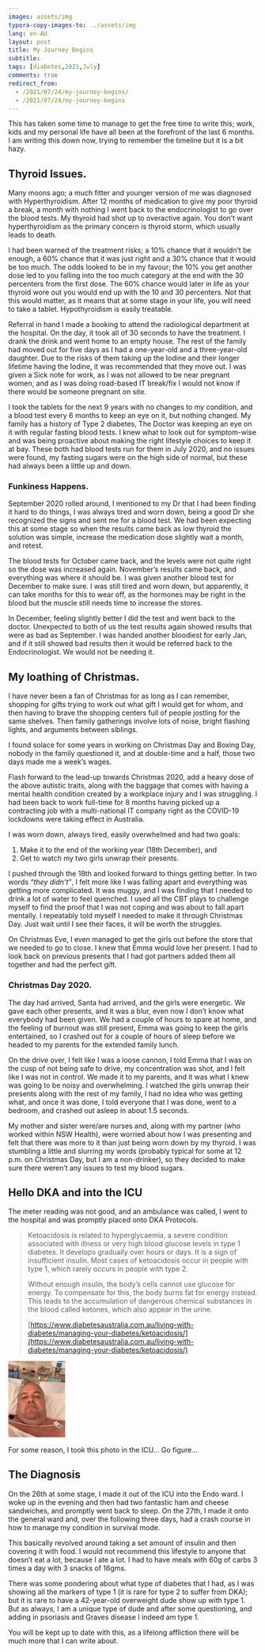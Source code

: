 ```yaml
---
images: assets/img
typora-copy-images-to: ../assets/img
lang: en-AU
layout: post
title: My Journey Begins
subtitle: 
tags: [diabetes,2021,July]
comments: true
redirect_from:
  - /2021/07/24/my-journey-begins/
  - /2021/07/24/my-journey-begins
---
```


This has taken some time to manage to get the free time to write this; work, kids and my personal life have all been at the forefront of the last 6 months. I am writing this down now, trying to remember the timeline but it is a bit hazy.

## **Thyroid Issues.**

Many moons ago; a much fitter and younger version of me was diagnosed with Hyperthyroidism. After 12 months of medication to give my poor thyroid a break, a month with nothing I went back to the endocrinologist to go over the blood tests. My thyroid had shot up to overactive again. You don’t want hyperthyroidism as the primary concern is thyroid storm, which usually leads to death.

I had been warned of the treatment risks; a 10% chance that it wouldn’t be enough, a 60% chance that it was just right and a 30% chance that it would be too much. The odds looked to be in my favour; the 10% you get another dose led to you falling into the too much category at the end with the 30 percenters from the first dose. The 60% chance would later in life as your thyroid wore out you would end up with the 10 and 30 percenters. Not that this would matter, as it means that at some stage in your life, you will need to take a tablet. Hypothyroidism is easily treatable.

Referral in hand I made a booking to attend the radiological department at the hospital. On the day, it took all of 30 seconds to have the treatment. I drank the drink and went home to an empty house. The rest of the family had moved out for five days as I had a one-year-old and a three-year-old daughter. Due to the risks of them taking up the Iodine and their longer lifetime having the Iodine, it was recommended that they move out. I was given a Sick note for work, as I was not allowed to be near pregnant women, and as I was doing road-based IT break/fix I would not know if there would be someone pregnant on site.

I took the tablets for the next 9 years with no changes to my condition, and a blood test every 6 months to keep an eye on it, but nothing changed. My family has a history of Type 2 diabetes, The Doctor was keeping an eye on it with regular fasting blood tests. I knew what to look out for symptom-wise and was being proactive about making the right lifestyle choices to keep it at bay. These both had blood tests run for them in July 2020, and no issues were found, my fasting sugars were on the high side of normal, but these had always been a little up and down.

### Funkiness Happens.

September 2020 rolled around, I mentioned to my Dr that I had been finding it hard to do things, I was always tired and worn down, being a good Dr she recognized the signs and sent me for a blood test. We had been expecting this at some stage so when the results came back as low thyroid the solution was simple, increase the medication dose slightly wait a month, and retest. 

The blood tests for October came back, and the levels were not quite right so the dose was increased again. November’s results came back, and everything was where it should be. I was given another blood test for December to make sure. I was still tired and worn down, but apparently, it can take months for this to wear off, as the hormones may be right in the blood but the muscle still needs time to increase the stores.

In December, feeling slightly better I did the test and went back to the doctor. Unexpected to both of us the test results again showed results that were as bad as September. I was handed another bloodiest for early Jan, and if it still showed bad results then it would be referred back to the Endocrinologist. We would not be needing it.

## **My loathing of Christmas.**

I have never been a fan of Christmas for as long as I can remember, shopping for gifts trying to work out what gift I would get for whom, and then having to brave the shopping centers full of people jostling for the same shelves. Then family gatherings involve lots of noise, bright flashing lights, and arguments between siblings.

I found solace for some years in working on Christmas Day and Boxing Day, nobody in the family questioned it, and at double-time and a half, those two days made me a week’s wages.

Flash forward to the lead-up towards Christmas 2020, add a heavy dose of the above autistic traits, along with the baggage that comes with having a mental health condition created by a workplace injury and I was struggling. I had been back to work full-time for 8 months having picked up a contracting job with a multi-national IT company right as the COVID-19 lockdowns were taking effect in Australia.

I was worn down, always tired, easily overwhelmed and had two goals:

1. Make it to the end of the working year (18th December), and
2. Get to watch my two girls unwrap their presents.

I pushed through the 18th and looked forward to things getting better. In two words *“they didn’t”*, I felt more like I was falling apart and everything was getting more complicated. It was muggy, and I was finding that I needed to drink a lot of water to feel quenched. I used all the CBT plays to challenge myself to find the proof that I was not coping and was about to fall apart mentally. I repeatably told myself I needed to make it through Christmas Day. Just wait until I see their faces, it will be worth the struggles. 

On Christmas Eve, I even managed to get the girls out before the store that we needed to go to close. I knew that Emma would love her present. I had to look back on previous presents that I had got partners added them all together and had the perfect gift.

### **Christmas Day 2020.**

The day had arrived, Santa had arrived, and the girls were energetic. We gave each other presents, and it was a blur, even now I don’t know what everybody had been given. We had a couple of hours to spare at home, and the feeling of burnout was still present, Emma was going to keep the girls entertained, so I crashed out for a couple of hours of sleep before we headed to my parents for the extended family lunch.

On the drive over, I felt like I was a loose cannon, I told Emma that I was on the cusp of not being safe to drive, my concentration was shot, and I felt like I was not in control. We made it to my parents, and it was what I knew was going to be noisy and overwhelming. I watched the girls unwrap their presents along with the rest of my family, I had no idea who was getting what, and once it was done, I told everyone that I was done, went to a bedroom, and crashed out asleep in about 1.5 seconds.

My mother and sister were/are nurses and, along with my partner (who worked within NSW Health), were worried about how I was presenting and felt that there was more to it than just being worn down by my thyroid. I was stumbling a little and slurring my words (probably typical for some at 12 p.m. on Christmas Day, but I am a non-drinker), so they decided to make sure there weren’t any issues to test my blood sugars.

## Hello DKA and into the ICU

The meter reading was not good, and an ambulance was called, I went to the hospital and was promptly placed onto DKA Protocols. 

> Ketoacidosis is related to hyperglycaemia, a severe condition associated with illness or very high blood glucose levels in type 1 diabetes. It develops gradually over hours or days. It is a sign of insufficient insulin. Most cases of ketoacidosis occur in people with type 1, which rarely occurs in people with type 2.
>
> Without enough insulin, the body’s cells cannot use glucose for energy. To compensate for this, the body burns fat for energy instead. This leads to the accumulation of dangerous chemical substances in the blood called ketones, which also appear in the urine.
>
> [https://www.diabetesaustralia.com.au/living-with-diabetes/managing-your-diabetes/ketoacidosis/](https://www.diabetesaustralia.com.au/living-with-diabetes/managing-your-diabetes/ketoacidosis/)

<img src="../assets/img/63056830256__FE9790B0-6BB1-4BED-AB91-A7A71D9545B3-1536x2048.png" alt="img" style="zoom: 15%;" />

For some reason, I took this photo in the ICU... Go figure...

## The Diagnosis

On the 26th at some stage, I made it out of the ICU into the Endo ward. I woke up in the evening and then had two fantastic ham and cheese sandwiches, and promptly went back to sleep. On the 27th, I made it onto the general ward and, over the following three days, had a crash course in how to manage my condition in survival mode.

This basically revolved around taking a set amount of insulin and then covering it with food. I would not recommend this lifestyle to anyone that doesn’t eat a lot, because I ate a lot. I had to have meals with 60g of carbs 3 times a day with 3 snacks of 16gms.

There was some pondering about what type of diabetes that I had, as I was showing all the markers of type 1 (it is rare for type 2 to suffer from DKA); but it is rare to have a 42-year-old overweight dude show up with type 1. But as always, I am a unique type of dude and after some questioning, and adding in psoriasis and Graves disease I indeed am type 1.

You will be kept up to date with this, as a lifelong affliction there will be much more that I can write about.